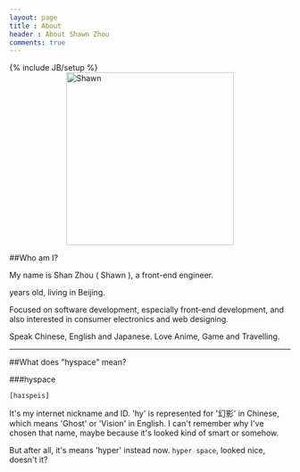 ```yaml
---
layout: page
title : About
header : About Shawn Zhou
comments: true
---
```

{% include JB/setup %}
<img src="{{ BASE_PATH }}/assets/images/hyspace_draw.png" alt="Shawn" width="300" height="310" style="margin:0 auto;display:block;" />

##Who am I?

My name is Shan Zhou ( Shawn ), a front-end engineer.

<p><script>
(function () {
  var birthday=new Date(1989,1,4);
  var d=new Date();
  var age = d.getFullYear()-birthday.getFullYear()-((d.getMonth()<birthday.getMonth()|| d.getMonth()==birthday.getMonth() && d.getDate()<birthday.getDate())?1:0);
  document.write(age);
})();
</script> years old, living in Beijing.</p>

Focused on software development, especially front-end development, and also interested in consumer electronics and web designing.

Speak Chinese, English and Japanese.  Love Anime, Game and Travelling.

---------------------

##What does "hyspace" mean?

###hyspace

`[haɪspeis]`

It's my internet nickname and ID. 'hy' is represented for '幻影' in Chinese, which means 'Ghost' or 'Vision' in English. I can't remember why I've chosen that name, maybe because it's looked kind of smart or somehow.

But after all, it's means 'hyper' instead now. `hyper space`, looked nice, doesn't it?